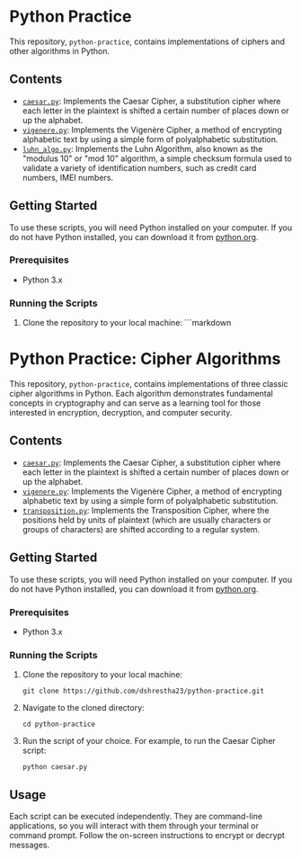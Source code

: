 # Python Practice

This repository, `python-practice`, contains implementations of ciphers and other algorithms in Python.

## Contents

- [`caesar.py`](caesar.py): Implements the Caesar Cipher, a substitution cipher where each letter in the plaintext is shifted a certain number of places down or up the alphabet.
- [`vigenere.py`](vigenere.py): Implements the Vigenère Cipher, a method of encrypting alphabetic text by using a simple form of polyalphabetic substitution.
- [`luhn_algo.py`](luhn_algo.py): Implements the Luhn Algorithm, also known as the "modulus 10" or "mod 10" algorithm, a simple checksum formula used to validate a variety of identification numbers, such as credit card numbers, IMEI numbers.

## Getting Started

To use these scripts, you will need Python installed on your computer. If you do not have Python installed, you can download it from [python.org](https://www.python.org/downloads/).

### Prerequisites

- Python 3.x

### Running the Scripts

1. Clone the repository to your local machine: ```markdown
# Python Practice: Cipher Algorithms

This repository, `python-practice`, contains implementations of three classic cipher algorithms in Python. Each algorithm demonstrates fundamental concepts in cryptography and can serve as a learning tool for those interested in encryption, decryption, and computer security.

## Contents

- [`caesar.py`](caesar.py): Implements the Caesar Cipher, a substitution cipher where each letter in the plaintext is shifted a certain number of places down or up the alphabet.
- [`vigenere.py`](vigenere.py): Implements the Vigenère Cipher, a method of encrypting alphabetic text by using a simple form of polyalphabetic substitution.
- [`transposition.py`](transposition.py): Implements the Transposition Cipher, where the positions held by units of plaintext (which are usually characters or groups of characters) are shifted according to a regular system.

## Getting Started

To use these scripts, you will need Python installed on your computer. If you do not have Python installed, you can download it from [python.org](https://www.python.org/downloads/).

### Prerequisites

- Python 3.x

### Running the Scripts

1. Clone the repository to your local machine:
   ```
   git clone https://github.com/dshrestha23/python-practice.git
   ```
2. Navigate to the cloned directory:
   ```
   cd python-practice
   ```
3. Run the script of your choice. For example, to run the Caesar Cipher script:
   ```
   python caesar.py
   ```

## Usage

Each script can be executed independently. They are command-line applications, so you will interact with them through your terminal or command prompt. Follow the on-screen instructions to encrypt or decrypt messages.

